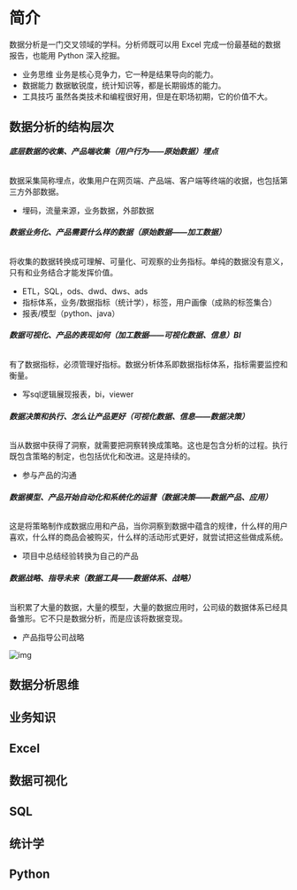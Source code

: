 # 简介

数据分析是一门交叉领域的学科。分析师既可以用 Excel 完成一份最基础的数据报告，也能用 Python 深入挖掘。

- 业务思维  业务是核心竞争力，它一种是结果导向的能力。
- 数据能力  数据敏锐度，统计知识等，都是长期锻炼的能力。
- 工具技巧  虽然各类技术和编程很好用，但是在职场初期，它的价值不大。

## **数据分析的结构层次**

###### **底层数据的收集、产品端收集（用户行为——原始数据）埋点**

数据采集简称埋点，收集用户在网页端、产品端、客户端等终端的收据，也包括第三方外部数据。

- 埋码，流量来源，业务数据，外部数据

###### **数据业务化、产品需要什么样的数据（原始数据——加工数据）**

将收集的数据转换成可理解、可量化、可观察的业务指标。单纯的数据没有意义，只有和业务结合才能发挥价值。

- ETL，SQL，ods、dwd、dws、ads
- 指标体系，业务/数据指标（统计学），标签，用户画像（成熟的标签集合）
- 报表/模型（python、java）

###### **数据可视化、产品的表现如何（加工数据——可视化数据、信息）BI**

有了数据指标，必须管理好指标。数据分析体系即数据指标体系，指标需要监控和衡量。

- 写sql逻辑展现报表，bi，viewer

###### **数据决策和执行、怎么让产品更好（可视化数据、信息——数据决策）**

当从数据中获得了洞察，就需要把洞察转换成策略。这也是包含分析的过程。执行既包含策略的制定，也包括优化和改进。这是持续的。

- 参与产品的沟通

###### **数据模型、产品开始自动化和系统化的运营（数据决策——数据产品、应用）**

这是将策略制作成数据应用和产品，当你洞察到数据中蕴含的规律，什么样的用户喜欢，什么样的商品会被购买，什么样的活动形式更好，就尝试把这些做成系统。

- 项目中总结经验转换为自己的产品

###### **数据战略、指导未来（数据工具——数据体系、战略）**

当积累了大量的数据，大量的模型，大量的数据应用时，公司级的数据体系已经具备雏形。它不只是数据分析，而是应该将数据变现。

- 产品指导公司战略

![img](https://alidocs.oss-cn-zhangjiakou.aliyuncs.com/res/E8K4ny8KQPE0lLbj/img/db627095-09c9-4c8c-a733-f88a74accb9b.png)

## **数据分析思维**

## **业务知识**

## **Excel**

## **数据可视化**

## **SQL**

## **统计学**

## **Python**

